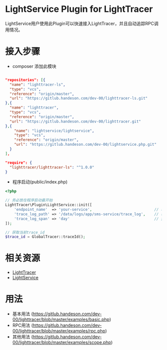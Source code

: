 LightService Plugin for LightTracer
===

LightService用户使用此Plugin可以快速接入LightTracer，并且自动追踪RPC调用情况。

接入步骤
===

* composer 添加此模块

```json

"repositories": [{
  "name": "lighttracer-ls",
  "type": "vcs",
  "reference": "origin/master",
  "url": "https://gitlub.handeson.com/dev-00/lighttracer-ls.git"
},{
  "name": "lighttracer",
  "type": "vcs",
  "reference": "origin/master",
  "url": "https://gitlub.handeson.com/dev-00/lighttracer.git"
},{
    "name": "lightservice/lightservice",
    "type": "vcs",
    "reference": "origin/master",
    "url": "https://gitlub.handeson.com/dev-00/lightservice.php.git"
  }
],

"require": {
  "lighttracer/lighttracer-ls": "^1.0.0"
}
```

* 程序启动(public/index.php)

```php
<?php

// 务必放在程序启动最开始
LightTracer\Plugin\LightService::init([
    'endpoint_name'  => 'your-service',                            // 项目名称
    'trace_log_path' => '/data/logs/app/sms-service/trace_log',    // 存放路径
    'trace_log_span' => 'day'                                      // 按天分割
]);

// 获取当前trace_id
$trace_id = GlobalTracer::traceId();
```

相关资源
===
* [LightTracer](https://gitlub.handeson.com/dev-00/lighttracer)
* [LightService](https://gitlub.handeson.com/dev-00/lightservice.php)

用法
===
* 基本用法 (https://gitlub.handeson.com/dev-00/lighttracer/blob/master/examples/basic.php)
* RPC用法 (https://gitlub.handeson.com/dev-00/lighttracer/blob/master/examples/rpc.php)
* 其他用法 (https://gitlub.handeson.com/dev-00/lighttracer/blob/master/examples/scope.php)

